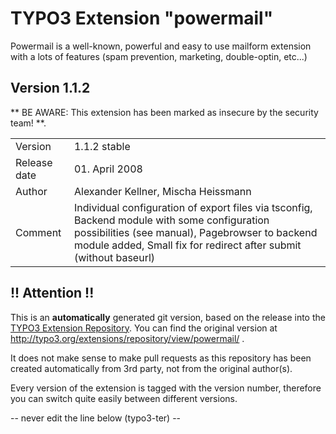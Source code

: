 # TYPO3 Extension "powermail"
Powermail is a well-known, powerful and easy to use mailform extension with a lots of features (spam prevention, marketing, double-optin, etc...)

## Version 1.1.2
** BE AWARE: This extension has been marked as insecure by the security team! **.



<table>
	<tr><td>Version</td><td>1.1.2 stable</td></tr>
	<tr><td>Release date</td><td>01. April 2008</td></tr>
	<tr><td>Author</td><td>Alexander Kellner, Mischa Heissmann</td></tr>
	<tr><td>Comment</td><td>Individual configuration of export files via tsconfig, 
Backend module with some configuration possibilities (see manual), Pagebrowser to backend module added, Small fix for redirect after submit (without baseurl)</td></tr>
</table>

## !! Attention !!
This is an **automatically** generated git version, based on the release into the [TYPO3 Extension Repository](http://www.typo3.org/extensions/).
You can find the original version at http://typo3.org/extensions/repository/view/powermail/ .

It does not make sense to make pull requests as this repository has been created automatically from 3rd party, not from the original author(s).

Every version of the extension is tagged with the version number, therefore you can switch quite easily between different versions.


-- never edit the line below (typo3-ter) --